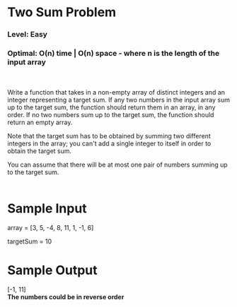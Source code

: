# Two Sum Problem 

### Level: Easy 
### Optimal: O(n) time | O(n) space - where n is the length of the input array 
<br/><br/>
Write a function that takes in a non-empty array of distinct integers and an integer representing a target sum. If any two numbers in the input array sum up to the target sum, the function should return them in an array, in any order. If no two numbers sum up to the target sum, the function should return an empty array.

Note that the target sum has to be obtained by summing two different integers in the array; you can't add a single integer to itself in order to obtain the target sum.

You can assume that there will be at most one pair of numbers summing up to the target sum.
<br/><br/>
# Sample Input
array = [3, 5, -4, 8, 11, 1, -1, 6]

targetSum = 10

# Sample Output
[-1, 11]  
**The numbers could be in reverse order**
